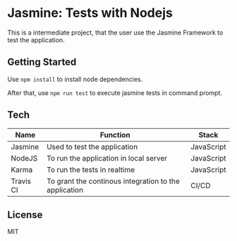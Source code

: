 # Jasmine: Tests with Nodejs

This is a intermediate project, that the user use the Jasmine Framework to test the application.

## Getting Started

Use ``npm install`` to install node dependencies.

After that, use ``npm run test`` to execute jasmine tests in command prompt.

## Tech

Name | Function | Stack |
---------------- | ---------------- | --------------
Jasmine | Used to test the application | JavaScript
NodeJS | To run the application in local server | JavaScript
Karma | To run the tests in realtime | JavaScript
Travis CI | To grant the continous integration to the application | CI/CD

## License

MIT